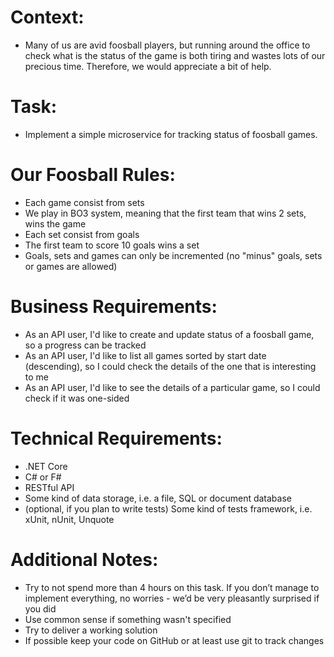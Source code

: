 # Context:
* Many of us are avid foosball players, but running around the office to check what is the status of the game is both tiring and wastes lots of our precious time. Therefore, we would appreciate a bit of help.

# Task:
* Implement a simple microservice for tracking status of foosball games.

# Our Foosball Rules:
* Each game consist from sets
* We play in BO3 system, meaning that the first team that wins 2 sets, wins the game
* Each set consist from goals
* The first team to score 10 goals wins a set
* Goals, sets and games can only be incremented (no "minus" goals, sets or games are allowed)

# Business Requirements:
* As an API user, I'd like to create and update status of a foosball game, so a progress can be tracked
* As an API user, I'd like to list all games sorted by start date (descending), so I could check the details of the one that is interesting to me
* As an API user, I'd like to see the details of a particular game, so I could check if it was one-sided

# Technical Requirements:
* .NET Core
* C# or F#
* RESTful API
* Some kind of data storage, i.e. a file, SQL or document database
* (optional, if you plan to write tests) Some kind of tests framework, i.e. xUnit, nUnit, Unquote

# Additional Notes:
* Try to not spend more than 4 hours on this task. If you don’t manage to implement everything, no worries - we’d be very pleasantly surprised if you did
* Use common sense if something wasn't specified
* Try to deliver a working solution
* If possible keep your code on GitHub or at least use git to track changes
